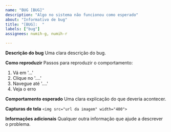 ```yaml
---
name: "BUG [BUG]"
description: "Algo no sistema não funcionou como esperado"
about: "Informativo de bug"
title: "[BUG]:  "
labels: ["bug"]
assignees: numih-g, numih-r

---
```


**Descrição do bug**
Uma clara descrição do bug.

**Como reproduzir**
Passos para reproduzir o comportamento:
1. Vá em '...'
2. Clique no '....'
3. Navegue até '....'
4. Veja o erro

**Comportamento esperado**
Uma clara explicação do que deveria acontecer.

**Capturas de tela**
```<img src="url da imagem" width="400">```

**Informações adicionais**
Qualquer outra informação que ajude a descrever o problema.
